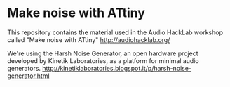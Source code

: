 # Make noise with ATtiny

This repository contains the material used in 
the Audio HackLab workshop called
"Make noise with ATtiny"
http://audiohacklab.org/

We're using the Harsh Noise Generator, an open hardware project
developed by Kinetik Laboratories, as a platform for minimal audio generators.
http://kinetiklaboratories.blogspot.it/p/harsh-noise-generator.html
